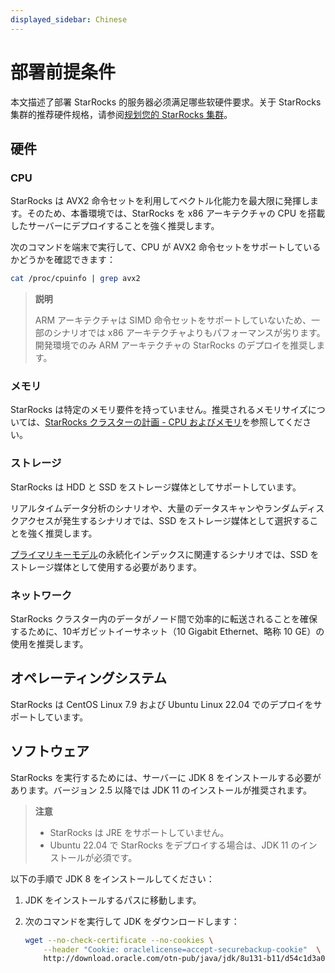 ```yaml
---
displayed_sidebar: Chinese
---
```


# 部署前提条件

本文描述了部署 StarRocks 的服务器必须满足哪些软硬件要求。关于 StarRocks 集群的推荐硬件规格，请参阅[规划您的 StarRocks 集群](../deployment/plan_cluster.md)。

## 硬件

### CPU

StarRocks は AVX2 命令セットを利用してベクトル化能力を最大限に発揮します。そのため、本番環境では、StarRocks を x86 アーキテクチャの CPU を搭載したサーバーにデプロイすることを強く推奨します。

次のコマンドを端末で実行して、CPU が AVX2 命令セットをサポートしているかどうかを確認できます：

```Bash
cat /proc/cpuinfo | grep avx2
```

> **説明**
>
> ARM アーキテクチャは SIMD 命令セットをサポートしていないため、一部のシナリオでは x86 アーキテクチャよりもパフォーマンスが劣ります。開発環境でのみ ARM アーキテクチャの StarRocks のデプロイを推奨します。

### メモリ

StarRocks は特定のメモリ要件を持っていません。推奨されるメモリサイズについては、[StarRocks クラスターの計画 - CPU およびメモリ](../deployment/plan_cluster.md#cpu-とメモリ)を参照してください。

### ストレージ

StarRocks は HDD と SSD をストレージ媒体としてサポートしています。

リアルタイムデータ分析のシナリオや、大量のデータスキャンやランダムディスクアクセスが発生するシナリオでは、SSD をストレージ媒体として選択することを強く推奨します。

[プライマリキーモデル](../table_design/table_types/primary_key_table.md)の永続化インデックスに関連するシナリオでは、SSD をストレージ媒体として使用する必要があります。

### ネットワーク

StarRocks クラスター内のデータがノード間で効率的に転送されることを確保するために、10ギガビットイーサネット（10 Gigabit Ethernet、略称 10 GE）の使用を推奨します。

## オペレーティングシステム

StarRocks は CentOS Linux 7.9 および Ubuntu Linux 22.04 でのデプロイをサポートしています。

## ソフトウェア

StarRocks を実行するためには、サーバーに JDK 8 をインストールする必要があります。バージョン 2.5 以降では JDK 11 のインストールが推奨されます。

> **注意**
>
> - StarRocks は JRE をサポートしていません。
> - Ubuntu 22.04 で StarRocks をデプロイする場合は、JDK 11 のインストールが必須です。

以下の手順で JDK 8 をインストールしてください：

1. JDK をインストールするパスに移動します。
2. 次のコマンドを実行して JDK をダウンロードします：

   ```Bash
   wget --no-check-certificate --no-cookies \
       --header "Cookie: oraclelicense=accept-securebackup-cookie"  \
       http://download.oracle.com/otn-pub/java/jdk/8u131-b11/d54c1d3a095b4ff2b6607d096fa80163/jdk-8u131-linux-x64.tar.gz
   ```
